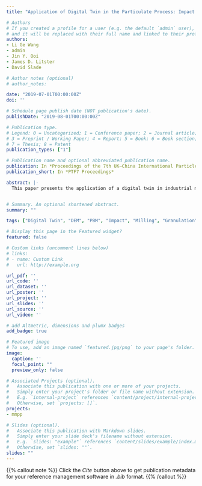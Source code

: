 ```yaml
---
title: "Application of Digital Twin in the Particulate Process: Impact Pin Mill and Twin Screw Granulation"

# Authors
# If you created a profile for a user (e.g. the default `admin` user), write the username (folder name) here 
# and it will be replaced with their full name and linked to their profile.
authors:
- Li Ge Wang
- admin
- Jin Y. Ooi
- James D. Litster
- David Slade

# Author notes (optional)
# author_notes:

date: "2019-07-01T00:00:00Z"
doi: ''

# Schedule page publish date (NOT publication's date).
publishDate: "2019-08-01T00:00:00Z"

# Publication type.
# Legend: 0 = Uncategorized; 1 = Conference paper; 2 = Journal article;
# 3 = Preprint / Working Paper; 4 = Report; 5 = Book; 6 = Book section;
# 7 = Thesis; 8 = Patent
publication_types: ["1"]

# Publication name and optional abbreviated publication name.
publication: In *Proceedings of the 7th UK–China International Particle Technology Forum*
publication_short: In *PTF7 Proceedings*

abstract: |-
  This paper presents the application of a digital twin in industrial manufacturing with an impact pin mill and  twin  screw  granulator  as  exemplar  studies.  A  new  particle  breakage  model  subject  to  impact loading pertaining to the impact pin mill was developed, which enables the contribution of the normal and tangential velocity components to be rationalised. In the twin screw granulation, a coupled model with DEM and PBM is proposed with a new breakage kernel developed for the TSG. The application of digital twin is hoped to facilitate the understanding of particulate process and help transit from digital design to digital operation.


# Summary. An optional shortened abstract.
summary: ""

tags: ["Digital Twin", "DEM", "PBM", "Impact", "Milling", "Granulation", "Twin Screw Granulation"]

# Display this page in the Featured widget?
featured: false

# Custom links (uncomment lines below)
# links:
# - name: Custom Link
#   url: http://example.org

url_pdf: ''
url_code: ''
url_dataset: ''
url_poster: ''
url_project: ''
url_slides: ''
url_source: ''
url_video: ''

# add Altmetric, dimensions and plumx badges
add_badge: true

# Featured image
# To use, add an image named `featured.jpg/png` to your page's folder. 
image:
  caption: ''
  focal_point: ""
  preview_only: false

# Associated Projects (optional).
#   Associate this publication with one or more of your projects.
#   Simply enter your project's folder or file name without extension.
#   E.g. `internal-project` references `content/project/internal-project/index.md`.
#   Otherwise, set `projects: []`.
projects:
- mmpp

# Slides (optional).
#   Associate this publication with Markdown slides.
#   Simply enter your slide deck's filename without extension.
#   E.g. `slides: "example"` references `content/slides/example/index.md`.
#   Otherwise, set `slides: ""`.
slides: ""
---
```


{{% callout note %}}
Click the *Cite* button above to get publication metadata for your reference management software in *.bib* format.
{{% /callout %}}
